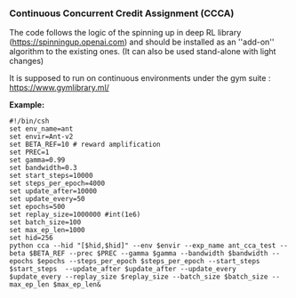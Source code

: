 ### Continuous Concurrent Credit Assignment (CCCA)

The code follows the logic of the spinning up in deep RL library (https://spinningup.openai.com) and should be installed as an ''add-on'' algorithm to the existing ones. (It can also be used stand-alone with light changes)

It is supposed to run on continuous environments under the gym suite : https://www.gymlibrary.ml/

**Example:**

    #!/bin/csh
    set env_name=ant
    set envir=Ant-v2
    set BETA_REF=10 # reward amplification
    set PREC=1
    set gamma=0.99
    set bandwidth=0.3
    set start_steps=10000
    set steps_per_epoch=4000
    set update_after=10000
    set update_every=50
    set epochs=500
    set replay_size=1000000 #int(1e6)
    set batch_size=100
    set max_ep_len=1000
    set hid=256
    python cca --hid "[$hid,$hid]" --env $envir --exp_name ant_cca_test --beta $BETA_REF --prec $PREC --gamma $gamma --bandwidth $bandwidth --epochs $epochs --steps_per_epoch $steps_per_epoch --start_steps $start_steps  --update_after $update_after --update_every $update_every --replay_size $replay_size --batch_size $batch_size --max_ep_len $max_ep_len&
